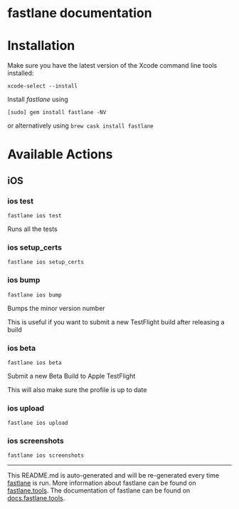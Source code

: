 fastlane documentation
================
# Installation

Make sure you have the latest version of the Xcode command line tools installed:

```
xcode-select --install
```

Install _fastlane_ using
```
[sudo] gem install fastlane -NV
```
or alternatively using `brew cask install fastlane`

# Available Actions
## iOS
### ios test
```
fastlane ios test
```
Runs all the tests
### ios setup_certs
```
fastlane ios setup_certs
```

### ios bump
```
fastlane ios bump
```
Bumps the minor version number

This is useful if you want to submit a new TestFlight build after releasing a build
### ios beta
```
fastlane ios beta
```
Submit a new Beta Build to Apple TestFlight

This will also make sure the profile is up to date
### ios upload
```
fastlane ios upload
```

### ios screenshots
```
fastlane ios screenshots
```


----

This README.md is auto-generated and will be re-generated every time [fastlane](https://fastlane.tools) is run.
More information about fastlane can be found on [fastlane.tools](https://fastlane.tools).
The documentation of fastlane can be found on [docs.fastlane.tools](https://docs.fastlane.tools).
